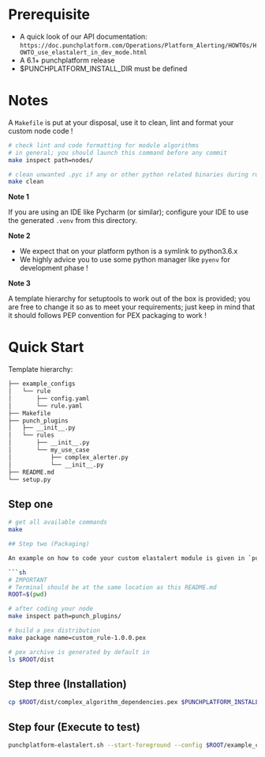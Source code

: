 # Prerequisite

-   A quick look of our API documentation: `https://doc.punchplatform.com/Operations/Platform_Alerting/HOWTOs/HOWTO_use_elastalert_in_dev_mode.html`
-   A 6.1+ punchplatform release
-   $PUNCHPLATFORM_INSTALL_DIR must be defined

# Notes

A `Makefile` is put at your disposal, use it to clean, lint and format your custom node code !

```sh
# check lint and code formatting for module algorithms
# in general; you should launch this command before any commit
make inspect path=nodes/

# clean unwanted .pyc if any or other python related binaries during runtime execution
make clean
```

**Note 1**

If you are using an IDE like Pycharm (or similar); configure your IDE to use the generated `.venv` from this directory.

**Note 2**

- We expect that on your platform python is a symlink to python3.6.x
- We highly advice you to use some python manager like `pyenv` for development phase !

**Note 3**

A template hierarchy for setuptools to work out of the box is provided; you are free to change it so as to meet your requirements; just keep in mind that it should follows PEP convention for PEX packaging to work !

# Quick Start

Template hierarchy:

```sh
├── example_configs
│   └── rule
│       ├── config.yaml
│       └── rule.yaml
├── Makefile
├── punch_plugins
│   ├── __init__.py
│   └── rules
│       ├── __init__.py
│       └── my_use_case
│           ├── complex_alerter.py
│           └── __init__.py
├── README.md
└── setup.py
```

## Step one

```sh
# get all available commands
make

## Step two (Packaging)

An example on how to code your custom elastalert module is given in `punch_plugins` package which contains `rules` module with a sub-module `my_use_case`

```sh
# IMPORTANT
# Terminal should be at the same location as this README.md
ROOT=$(pwd)

# after coding your node
make inspect path=punch_plugins/

# build a pex distribution
make package name=custom_rule-1.0.0.pex

# pex archive is generated by default in
ls $ROOT/dist
```

## Step three (Installation)

```sh
cp $ROOT/dist/complex_algorithm_dependencies.pex $PUNCHPLATFORM_INSTALL_DIR/extlib/elastalert
```

## Step four (Execute to test)

```sh
punchplatform-elastalert.sh --start-foreground --config $ROOT/example_configs/rule/config.yaml --rule example_configs/rule.yaml --additional-pex custom_rule-1.0.0.pex
```

